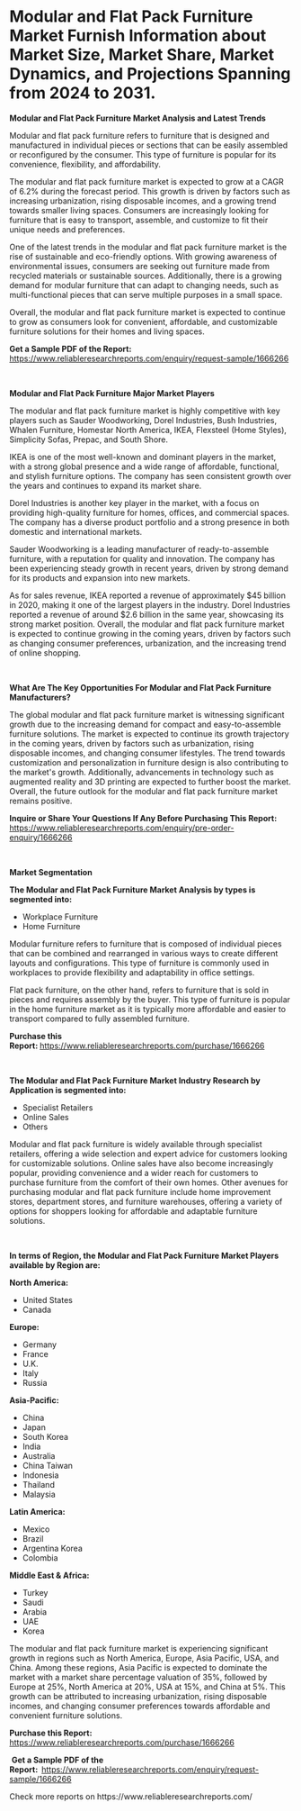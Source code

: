 <p><h1>Modular and Flat Pack Furniture Market Furnish Information about Market Size, Market Share, Market Dynamics, and Projections Spanning from 2024 to 2031.</h1></p><p><strong>Modular and Flat Pack Furniture Market Analysis and Latest Trends</strong></p>
<p><p>Modular and flat pack furniture refers to furniture that is designed and manufactured in individual pieces or sections that can be easily assembled or reconfigured by the consumer. This type of furniture is popular for its convenience, flexibility, and affordability.</p><p>The modular and flat pack furniture market is expected to grow at a CAGR of 6.2% during the forecast period. This growth is driven by factors such as increasing urbanization, rising disposable incomes, and a growing trend towards smaller living spaces. Consumers are increasingly looking for furniture that is easy to transport, assemble, and customize to fit their unique needs and preferences.</p><p>One of the latest trends in the modular and flat pack furniture market is the rise of sustainable and eco-friendly options. With growing awareness of environmental issues, consumers are seeking out furniture made from recycled materials or sustainable sources. Additionally, there is a growing demand for modular furniture that can adapt to changing needs, such as multi-functional pieces that can serve multiple purposes in a small space.</p><p>Overall, the modular and flat pack furniture market is expected to continue to grow as consumers look for convenient, affordable, and customizable furniture solutions for their homes and living spaces.</p></p>
<p><strong>Get a Sample PDF of the Report:&nbsp;</strong> <a href="https://www.reliableresearchreports.com/enquiry/request-sample/1666266">https://www.reliableresearchreports.com/enquiry/request-sample/1666266</a></p>
<p>&nbsp;</p>
<p><strong>Modular and Flat Pack Furniture Major Market Players</strong></p>
<p><p>The modular and flat pack furniture market is highly competitive with key players such as Sauder Woodworking, Dorel Industries, Bush Industries, Whalen Furniture, Homestar North America, IKEA, Flexsteel (Home Styles), Simplicity Sofas, Prepac, and South Shore.</p><p>IKEA is one of the most well-known and dominant players in the market, with a strong global presence and a wide range of affordable, functional, and stylish furniture options. The company has seen consistent growth over the years and continues to expand its market share.</p><p>Dorel Industries is another key player in the market, with a focus on providing high-quality furniture for homes, offices, and commercial spaces. The company has a diverse product portfolio and a strong presence in both domestic and international markets.</p><p>Sauder Woodworking is a leading manufacturer of ready-to-assemble furniture, with a reputation for quality and innovation. The company has been experiencing steady growth in recent years, driven by strong demand for its products and expansion into new markets.</p><p>As for sales revenue, IKEA reported a revenue of approximately $45 billion in 2020, making it one of the largest players in the industry. Dorel Industries reported a revenue of around $2.6 billion in the same year, showcasing its strong market position. Overall, the modular and flat pack furniture market is expected to continue growing in the coming years, driven by factors such as changing consumer preferences, urbanization, and the increasing trend of online shopping.</p></p>
<p>&nbsp;</p>
<p><strong>What Are The Key Opportunities For Modular and Flat Pack Furniture Manufacturers?</strong></p>
<p><p>The global modular and flat pack furniture market is witnessing significant growth due to the increasing demand for compact and easy-to-assemble furniture solutions. The market is expected to continue its growth trajectory in the coming years, driven by factors such as urbanization, rising disposable incomes, and changing consumer lifestyles. The trend towards customization and personalization in furniture design is also contributing to the market's growth. Additionally, advancements in technology such as augmented reality and 3D printing are expected to further boost the market. Overall, the future outlook for the modular and flat pack furniture market remains positive.</p></p>
<p><strong>Inquire or Share Your Questions If Any Before Purchasing This Report:</strong> <a href="https://www.reliableresearchreports.com/enquiry/pre-order-enquiry/1666266">https://www.reliableresearchreports.com/enquiry/pre-order-enquiry/1666266</a></p>
<p>&nbsp;</p>
<p><strong>Market Segmentation</strong></p>
<p><strong>The Modular and Flat Pack Furniture Market Analysis by types is segmented into:</strong></p>
<p><ul><li>Workplace Furniture</li><li>Home Furniture</li></ul></p>
<p><p>Modular furniture refers to furniture that is composed of individual pieces that can be combined and rearranged in various ways to create different layouts and configurations. This type of furniture is commonly used in workplaces to provide flexibility and adaptability in office settings.</p><p>Flat pack furniture, on the other hand, refers to furniture that is sold in pieces and requires assembly by the buyer. This type of furniture is popular in the home furniture market as it is typically more affordable and easier to transport compared to fully assembled furniture.</p></p>
<p><strong>Purchase this Report:&nbsp;</strong><a href="https://www.reliableresearchreports.com/purchase/1666266">https://www.reliableresearchreports.com/purchase/1666266</a></p>
<p>&nbsp;</p>
<p><strong>The Modular and Flat Pack Furniture Market Industry Research by Application is segmented into:</strong></p>
<p><ul><li>Specialist Retailers</li><li>Online Sales</li><li>Others</li></ul></p>
<p><p>Modular and flat pack furniture is widely available through specialist retailers, offering a wide selection and expert advice for customers looking for customizable solutions. Online sales have also become increasingly popular, providing convenience and a wider reach for customers to purchase furniture from the comfort of their own homes. Other avenues for purchasing modular and flat pack furniture include home improvement stores, department stores, and furniture warehouses, offering a variety of options for shoppers looking for affordable and adaptable furniture solutions.</p></p>
<p>&nbsp;</p>
<p><strong>In terms of Region, the Modular and Flat Pack Furniture Market Players available by Region are:</strong></p>
<p>
    <p> <strong> North America: </strong>
        <ul>
            <li>United States</li>
            <li>Canada</li>
        </ul>
        </p> 
    <p> <strong> Europe: </strong>
        <ul>
            <li>Germany</li>
            <li>France</li>
            <li>U.K.</li>
            <li>Italy</li>
            <li>Russia</li>
        </ul>
        </p> 
    <p> <strong> Asia-Pacific: </strong>
        <ul>
            <li>China</li>
            <li>Japan</li>
            <li>South Korea</li>
            <li>India</li>
            <li>Australia</li>
            <li>China Taiwan</li>
            <li>Indonesia</li>
            <li>Thailand</li>
            <li>Malaysia</li>
        </ul>
        </p> 
    <p> <strong> Latin America: </strong>
        <ul>
            <li>Mexico</li>
            <li>Brazil</li>
            <li>Argentina Korea</li>
            <li>Colombia</li>
        </ul>
        </p> 
    <p> <strong> Middle East & Africa: </strong>
        <ul>
            <li>Turkey</li>
            <li>Saudi</li>
            <li>Arabia</li>
            <li>UAE</li>
            <li>Korea</li>
        </ul>
    </p>
    </p>
<p><p>The modular and flat pack furniture market is experiencing significant growth in regions such as North America, Europe, Asia Pacific, USA, and China. Among these regions, Asia Pacific is expected to dominate the market with a market share percentage valuation of 35%, followed by Europe at 25%, North America at 20%, USA at 15%, and China at 5%. This growth can be attributed to increasing urbanization, rising disposable incomes, and changing consumer preferences towards affordable and convenient furniture solutions.</p></p>
<p><strong>Purchase this Report: </strong><a href="https://www.reliableresearchreports.com/purchase/1666266">https://www.reliableresearchreports.com/purchase/1666266</a></p>
<p>&nbsp;<strong>Get a Sample PDF of the Report:&nbsp;&nbsp;</strong><a href="https://www.reliableresearchreports.com/enquiry/request-sample/1666266">https://www.reliableresearchreports.com/enquiry/request-sample/1666266</a></p>
<p><strong></strong></p>
<p>Check more reports on https://www.reliableresearchreports.com/</p>